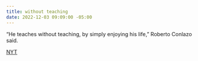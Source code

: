 ```yaml
---
title: without teaching
date: 2022-12-03 09:09:00 -05:00
---
```


“He teaches without teaching, by simply enjoying his life,” Roberto Conlazo said.

[NYT](https://www.nytimes.com/2022/12/02/world/americas/argentina-miguel-tomasin-drummer.html)